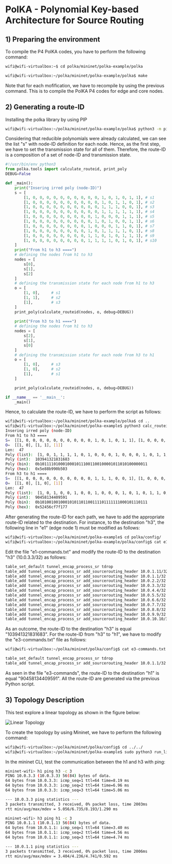 # PolKA - Polynomial Key-based Architecture for Source Routing

## 1) Preparing the environment

To compile the P4 PolKA codes, you have to perform the following command:

```sh
wifi@wifi-virtualbox:~$ cd polka/mininet/polka-example/polka

wifi@wifi-virtualbox:~/polka/mininet/polka-example/polka$ make
```
Note that for each mofification, we have to recompile by using the previous command.
This is to compile the PolKA P4 codes for edge and core nodes. 

## 2) Generating a route-ID  

Installing the polka library by using PIP

```sh
wifi@wifi-virtualbox:~/polka/mininet/polka-example/polka$ python3 -m pip install polka-routing --user
```


Considering that reducible polynomials were already calculated, we can see the list "s" with node-ID definition for each node. Hence, as the first step, we have to set the transmission state for all of them. Therefore, the route-ID is a composition of a set of node-ID and transmission state.


```python
#!/usr/bin/env python3
from polka.tools import calculate_routeid, print_poly
DEBUG=False

def _main():
    print("Insering irred poly (node-ID)")
    s = [
        [1, 0, 0, 0, 0, 0, 0, 0, 0, 0, 0, 1, 0, 1, 0, 1, 1], # s1
        [1, 0, 0, 0, 0, 0, 0, 0, 0, 0, 0, 1, 0, 1, 1, 0, 1], # s2
        [1, 0, 0, 0, 0, 0, 0, 0, 0, 0, 0, 1, 1, 1, 0, 0, 1], # s3
        [1, 0, 0, 0, 0, 0, 0, 0, 0, 0, 0, 1, 1, 1, 1, 1, 1], # s4
        [1, 0, 0, 0, 0, 0, 0, 0, 0, 0, 1, 0, 0, 0, 1, 1, 1], # s5
        [1, 0, 0, 0, 0, 0, 0, 0, 0, 0, 1, 0, 1, 0, 0, 1, 1], # s6
        [1, 0, 0, 0, 0, 0, 0, 0, 0, 1, 0, 0, 0, 1, 1, 0, 1], # s7
        [1, 0, 0, 0, 0, 0, 0, 0, 0, 1, 0, 1, 1, 1, 1, 0, 1], # s8
        [1, 0, 0, 0, 0, 0, 0, 0, 0, 1, 1, 0, 1, 0, 1, 1, 1], # s9
        [1, 0, 0, 0, 0, 0, 0, 0, 0, 1, 1, 1, 1, 0, 1, 0, 1], # s10
    ]
    print("From h1 to h3 ====")
    # defining the nodes from h1 to h3
    nodes = [
        s[0],
        s[1],
        s[2]
    ]
    # defining the transmission state for each node from h1 to h3
    o = [
        [1, 0],     # s1
        [1, 1],     # s2
        [1],        # s3
    ]
	print_poly(calculate_routeid(nodes, o, debug=DEBUG))
    
    print("From h3 to h1 ====")
    # defining the nodes from h1 to h3
    nodes = [
        s[2],
        s[1],
        s[0]
    ]
    # defining the transmission state for each node from h3 to h1
    o = [
        [1, 0],     # s3
        [1, 0],     # s2
        [1],        # s1
    ]

    print_poly(calculate_routeid(nodes, o, debug=DEBUG))

if __name__ == '__main__':
    _main()
```



Hence, to calculate the route-ID, we have to perform the script as follows:

```sh
wifi@wifi-virtualbox:~/polka/mininet/polka-example/polka$ cd ..
wifi@wifi-virtualbox:~/polka/mininet/polka-example$ python3 calc_routeid.py
Insering irred poly (node-ID)
From h1 to h3 ====
S=  [[1, 0, 0, 0, 0, 0, 0, 0, 0, 0, 0, 1, 0, 1, 0, 1, 1], [1, 0, 0, 0, 0, 0, 0, 0, 0, 0, 0, 1, 0, 1, 1, 0, 1], [1, 0, 0, 0, 0, 0, 0, 0, 0, 0, 0, 1, 1, 1, 0, 0, 1]]
O=  [[1, 0], [1, 1], [1]]
Len:  47
Poly (list):  [1, 0, 1, 1, 1, 1, 0, 1, 0, 0, 0, 1, 0, 0, 0, 1, 0, 1, 1, 1, 0, 0, 1, 1, 0, 0, 1, 0, 0, 0, 0, 1, 0, 1, 1, 0, 1, 0, 1, 0, 0, 0, 0, 0, 0, 1, 1]
Poly (int):  103941321831683
Poly (bin):  0b10111101000100010111001100100001011010100000011
Poly (hex):  0x5e88b990b503
From h3 to h1 ====
S=  [[1, 0, 0, 0, 0, 0, 0, 0, 0, 0, 0, 1, 1, 1, 0, 0, 1], [1, 0, 0, 0, 0, 0, 0, 0, 0, 0, 0, 1, 0, 1, 1, 0, 1], [1, 0, 0, 0, 0, 0, 0, 0, 0, 0, 0, 1, 0, 1, 0, 1, 1]]
O=  [[1, 0], [1, 0], [1]]
Len:  47
Poly (list):  [1, 0, 1, 0, 0, 1, 0, 0, 1, 0, 0, 0, 1, 0, 1, 0, 1, 1, 0, 1, 1, 0, 0, 1, 1, 1, 1, 0, 1, 1, 1, 1, 1, 1, 1, 0, 0, 0, 1, 0, 1, 1, 1, 0, 1, 1, 1]
Poly (int):  90458134409591
Poly (bin):  0b10100100100010101101100111101111111000101110111
Poly (hex):  0x52456cf7f177
```


After generating the route-ID for each path, we have to add the appropriate route-ID related to the destination. For instance, to the destination "h3", the following line in "e1" (edge node 1) must be modified as follows:

```sh
wifi@wifi-virtualbox:~/polka/mininet/polka-example$ cd polka/config/
wifi@wifi-virtualbox:~/polka/mininet/polka-example/polka/config$ cat e1-commands.txt
```

Edit the file "e1-commands.txt" and modify the route-ID to the destination "h3" (10.0.3.3/32) as follows:

```sh
table_set_default tunnel_encap_process_sr tdrop
table_add tunnel_encap_process_sr add_sourcerouting_header 10.0.1.11/32 => 3 0 00:00:00:00:01:0b 0
table_add tunnel_encap_process_sr add_sourcerouting_header 10.0.1.1/32 => 1 0 00:00:00:00:01:01 0
table_add tunnel_encap_process_sr add_sourcerouting_header 10.0.2.2/32 => 2 1 00:00:00:00:02:02 2147713608
table_add tunnel_encap_process_sr add_sourcerouting_header 10.0.3.3/32 => 2 1 00:00:00:00:03:03 103941321831683
table_add tunnel_encap_process_sr add_sourcerouting_header 10.0.4.4/32 => 2 1 00:00:00:00:04:04 11476003314842104240
table_add tunnel_encap_process_sr add_sourcerouting_header 10.0.5.5/32 => 2 1 00:00:00:00:05:05 51603676627500816006703
table_add tunnel_encap_process_sr add_sourcerouting_header 10.0.6.6/32 => 2 1 00:00:00:00:06:06 53859119087051048274660866727
table_add tunnel_encap_process_sr add_sourcerouting_header 10.0.7.7/32 => 2 1 00:00:00:00:07:07 2786758700157712044095728923460252
table_add tunnel_encap_process_sr add_sourcerouting_header 10.0.8.8/32 => 2 1 00:00:00:00:08:08 152639893319959825741646821899524043963
table_add tunnel_encap_process_sr add_sourcerouting_header 10.0.9.9/32 => 2 1 00:00:00:00:09:09 18161241477108940830924939053933556023686562
table_add tunnel_encap_process_sr add_sourcerouting_header 10.0.10.10/32 => 2 1 00:00:00:00:0a:0a 40134688781405407356790831164801586774996990884

```

As an outcome, the route-ID to the destination "h3" is equal "103941321831683".  For the route-ID from "h3" to "h1", we have to modify the "e3-commands.txt" file as follows:

```sh
wifi@wifi-virtualbox:~/polka/mininet/polka/config$ cat e3-commands.txt
```

```sh
table_set_default tunnel_encap_process_sr tdrop
table_add tunnel_encap_process_sr add_sourcerouting_header 10.0.1.1/32 => 2 1 00:00:00:00:01:01 90458134409591
```

As seen in the file "e3-commands", the route-ID to the destination "h1" is equal "90458134409591".  All the route-ID are generated via the previous Python script.


## 3) Topology Description

This test explore a linear topology as shown in the figure below:

![Linear Topology](./figures/topology.jpeg)

To create the topology by using Mininet, we have to perform the following command:

```sh
wifi@wifi-virtualbox:~/polka/mininet/polka/config$ cd ../../
wifi@wifi-virtualbox:~/polka/mininet/polka-example$ sudo python3 run_linear_topology.py
```

In the mininet CLI, test the communication between the h1 and h3 with ping:

```sh
mininet-wifi> h1 ping h3 -c 3
PING 10.0.3.3 (10.0.3.3) 56(84) bytes of data.
64 bytes from 10.0.3.3: icmp_seq=1 ttl=64 time=8.19 ms
64 bytes from 10.0.3.3: icmp_seq=2 ttl=64 time=6.96 ms
64 bytes from 10.0.3.3: icmp_seq=3 ttl=64 time=5.06 ms

--- 10.0.3.3 ping statistics ---
3 packets transmitted, 3 received, 0% packet loss, time 2003ms
rtt min/avg/max/mdev = 5.056/6.735/8.193/1.290 ms
```

```sh
mininet-wifi> h3 ping h1 -c 3
PING 10.0.1.1 (10.0.1.1) 56(84) bytes of data.
64 bytes from 10.0.1.1: icmp_seq=1 ttl=64 time=3.40 ms
64 bytes from 10.0.1.1: icmp_seq=2 ttl=64 time=4.56 ms
64 bytes from 10.0.1.1: icmp_seq=3 ttl=64 time=4.74 ms

--- 10.0.1.1 ping statistics ---
3 packets transmitted, 3 received, 0% packet loss, time 2006ms
rtt min/avg/max/mdev = 3.404/4.236/4.741/0.592 ms
```